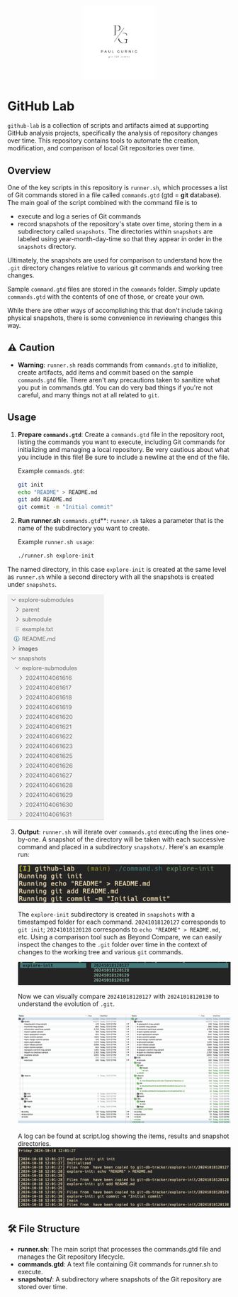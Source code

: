 <div style="text-align: center;">
  <img src="images/git-lab-series-logo.png" alt="git init" width="33%">
</div>

# GitHub Lab

`github-lab` is a collection of scripts and artifacts aimed at supporting GitHub analysis projects, specifically the analysis of repository changes over time. This repository contains tools to automate the creation, modification, and comparison of local Git repositories over time.

## Overview

One of the key scripts in this repository is `runner.sh`, which processes a list of Git commands stored in a file called `commands.gtd` (gtd = **g**i**t** **d**atabase). The main goal of the script combined with the command file is to 
- execute and log a series of Git commands
- record snapshots of the repository's state over time, storing them in a subdirectory called `snapshots`. The directories within `snapshots` are labeled using year-month-day-time so that they appear in order in the `snapshots` directory. 

Ultimately, the snapshots are used for comparison to understand how the `.git` directory changes relative to various git commands and working tree changes.

Sample `command.gtd` files are stored in the `commands` folder. Simply update `commands.gtd` with the contents of one of those, or create your own.

While there are other ways of accomplishing this that don't include taking physical snapshots, there is some convenience in reviewing changes this way.

## ⚠️ Caution
- **Warning**: `runner.sh` reads commands from `commands.gtd` to initialize, create artifacts, add items and commit based on the sample `commands.gtd` file. There aren't any precautions taken to sanitize what you put in commands.gtd. You can do very bad things if you're not careful, and many things not at all related to `git`.

<!-- ## ✨ Features

- **Separation of commands**: `runner.sh` reads commands from `commands.gtd` to initialize and manage a local Git repository based on the provided parameter. A sample `commands.gtd` file is included.
- **Snapshots**: The script periodically captures snapshots of the directory state, saving the snapshots in the `snapshots` subdirectory.
- **Customizable Git Commands**: The `commands.gtd` file can be customized with any sequence of Git commands or other shell commands that will be executed by `runner.sh`. -->

## Usage

1. **Prepare `commands.gtd`**: Create a `commands.gtd` file in the repository root, listing the commands you want to execute, including Git commands for initializing and managing a local repository. Be very cautious about what you include in this file! Be sure to include a newline at the end of the file.
   
   Example `commands.gtd`:
   ```bash
   git init
   echo "README" > README.md
   git add README.md
   git commit -m "Initial commit"
   ```
2. **Run runner.sh** `commands.gtd`**: `runner.sh` takes a parameter that is the name of the subdirectory you want to create.

   Example `runner.sh usage`:
   ```bash
   ./runner.sh explore-init
   ```
The named directory, in this case `explore-init` is created at the same level as `runner.sh` while a second directory with all the snapshots is created under `snapshots`.


![subdirectory-creation](images/subdirectory-creation.png)

3. **Output**: `runner.sh` will iterate over `commands.gtd` executing the lines one-by-one. A snapshot of the directory will be taken with each successive command and placed in a subdirectory `snapshots/`. Here's an example run:

    ![command-sh-sample-usage](images/command-sh-sample-usage.png)

    The `explore-init` subdirectory is created in `snapshots` with a timestamped folder for each command. `20241018120127` corresponds to `git init`; `20241018120128` corresponds to `echo "README" > README.md`, etc. Using a comparison tool such as Beyond Compare, we can easily inspect the changes to the `.git` folder over time in the context of changes to the working tree and various `git` commands.

    ![lf-output-explore-init-folder](images/lf-output-explore-init-folder.png)

    Now we can visually compare `20241018120127` with `20241018120130` to understand the evolution of `.git`.

    ![start-end-folder-comparison](images/start-end-folder-comparison.png)

    A log can be found at script.log showing the items, results and snapshot directories.
    ![script-log](images/script-log.png)


## 🛠️ File Structure

- **runner.sh**: The main script that processes the commands.gtd file and manages the Git repository lifecycle.
- **commands.gtd**: A text file containing Git commands for runner.sh to execute.
- **snapshots/**: A subdirectory where snapshots of the Git repository are stored over time.